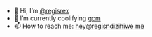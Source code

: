 
- 👋 Hi, I’m [@regisrex](https://www.regisndizihiwe.me)
- 🌱 I’m currently coolifying [gcm](https://github.com/regisrex/gcm)
- 📫 How to reach me: [hey@regisndizihiwe.me](mailto:hey@regisndizihiwe.me)

